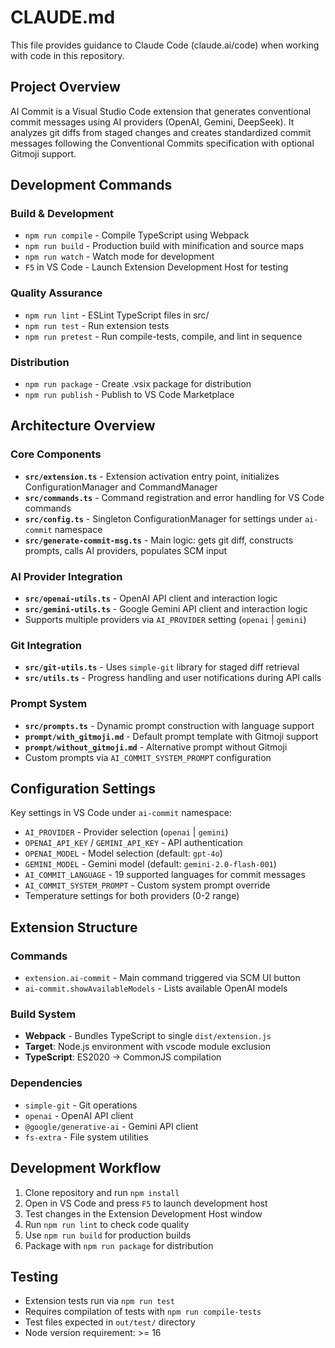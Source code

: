 # CLAUDE.md

This file provides guidance to Claude Code (claude.ai/code) when working with code in this repository.

## Project Overview

AI Commit is a Visual Studio Code extension that generates conventional commit messages using AI providers (OpenAI, Gemini, DeepSeek). It analyzes git diffs from staged changes and creates standardized commit messages following the Conventional Commits specification with optional Gitmoji support.

## Development Commands

### Build & Development
- `npm run compile` - Compile TypeScript using Webpack
- `npm run build` - Production build with minification and source maps
- `npm run watch` - Watch mode for development
- `F5` in VS Code - Launch Extension Development Host for testing

### Quality Assurance
- `npm run lint` - ESLint TypeScript files in src/
- `npm run test` - Run extension tests
- `npm run pretest` - Run compile-tests, compile, and lint in sequence

### Distribution
- `npm run package` - Create .vsix package for distribution
- `npm run publish` - Publish to VS Code Marketplace

## Architecture Overview

### Core Components
- **`src/extension.ts`** - Extension activation entry point, initializes ConfigurationManager and CommandManager
- **`src/commands.ts`** - Command registration and error handling for VS Code commands
- **`src/config.ts`** - Singleton ConfigurationManager for settings under `ai-commit` namespace
- **`src/generate-commit-msg.ts`** - Main logic: gets git diff, constructs prompts, calls AI providers, populates SCM input

### AI Provider Integration
- **`src/openai-utils.ts`** - OpenAI API client and interaction logic
- **`src/gemini-utils.ts`** - Google Gemini API client and interaction logic
- Supports multiple providers via `AI_PROVIDER` setting (`openai` | `gemini`)

### Git Integration
- **`src/git-utils.ts`** - Uses `simple-git` library for staged diff retrieval
- **`src/utils.ts`** - Progress handling and user notifications during API calls

### Prompt System
- **`src/prompts.ts`** - Dynamic prompt construction with language support
- **`prompt/with_gitmoji.md`** - Default prompt template with Gitmoji support
- **`prompt/without_gitmoji.md`** - Alternative prompt without Gitmoji
- Custom prompts via `AI_COMMIT_SYSTEM_PROMPT` configuration

## Configuration Settings

Key settings in VS Code under `ai-commit` namespace:
- `AI_PROVIDER` - Provider selection (`openai` | `gemini`)
- `OPENAI_API_KEY` / `GEMINI_API_KEY` - API authentication
- `OPENAI_MODEL` - Model selection (default: `gpt-4o`)
- `GEMINI_MODEL` - Gemini model (default: `gemini-2.0-flash-001`)
- `AI_COMMIT_LANGUAGE` - 19 supported languages for commit messages
- `AI_COMMIT_SYSTEM_PROMPT` - Custom system prompt override
- Temperature settings for both providers (0-2 range)

## Extension Structure

### Commands
- `extension.ai-commit` - Main command triggered via SCM UI button
- `ai-commit.showAvailableModels` - Lists available OpenAI models

### Build System
- **Webpack** - Bundles TypeScript to single `dist/extension.js`
- **Target**: Node.js environment with vscode module exclusion
- **TypeScript**: ES2020 → CommonJS compilation

### Dependencies
- `simple-git` - Git operations
- `openai` - OpenAI API client
- `@google/generative-ai` - Gemini API client
- `fs-extra` - File system utilities

## Development Workflow

1. Clone repository and run `npm install`
2. Open in VS Code and press `F5` to launch development host
3. Test changes in the Extension Development Host window
4. Run `npm run lint` to check code quality
5. Use `npm run build` for production builds
6. Package with `npm run package` for distribution

## Testing

- Extension tests run via `npm run test`
- Requires compilation of tests with `npm run compile-tests`
- Test files expected in `out/test/` directory
- Node version requirement: >= 16